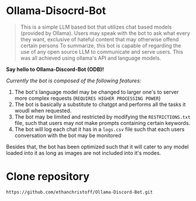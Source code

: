 # Ollama-Disocrd-Bot

> This is a simple LLM based bot that utilizes chat based models (provided by Ollama). Users may speak with the bot to ask what every they want,
> exclusive of hateful content that may otherwise offend certain persons To summarize, this bot is capable of regarding the use of any open
> source LLM to communicate and serve users. This was all achieved using ollama's API and language models.

**Say hello to Ollama-Discord-Bot (ODB)!**

_Currently the bot is composed of the following features:_
1. The bot's language model may be changed to larger one's to server more complex requests (`REQUIRES HIGHER PROCESSING POWER`)
2. The bot is basically a substitute to chatgpt and performs all the tasks it woudl when requested.
3. The bot may be limited and restricted by modifying the `RESTRICTIONS.txt` file, such that users may not make prompts containing certain keywords.
4. The bot will log each chat it has in a `logs.csv` file such that each users conversation with the bot may be monitored

Besides that, the bot has been optimized such that it will cater to any model loaded into it as long as images are not included into it's
modes.

# Clone repository
```
https://github.com/ethanchristoff/Ollama-Discord-Bot.git
```
